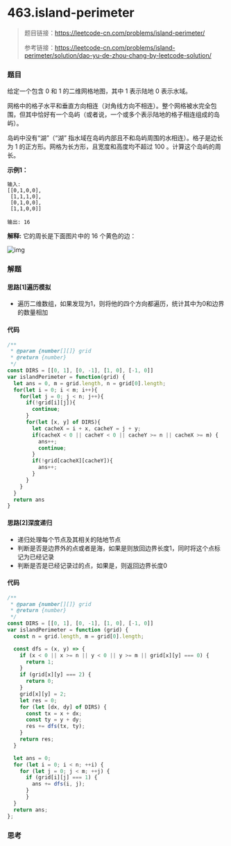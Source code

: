# 463.island-perimeter

> 题目链接：https://leetcode-cn.com/problems/island-perimeter/
>
> 参考链接：https://leetcode-cn.com/problems/island-perimeter/solution/dao-yu-de-zhou-chang-by-leetcode-solution/

### 题目

给定一个包含 0 和 1 的二维网格地图，其中 1 表示陆地 0 表示水域。

网格中的格子水平和垂直方向相连（对角线方向不相连）。整个网格被水完全包围，但其中恰好有一个岛屿（或者说，一个或多个表示陆地的格子相连组成的岛屿）。

岛屿中没有“湖”（“湖” 指水域在岛屿内部且不和岛屿周围的水相连）。格子是边长为 1 的正方形。网格为长方形，且宽度和高度均不超过 100 。计算这个岛屿的周长。

**示例1：**

```
输入:
[[0,1,0,0],
 [1,1,1,0],
 [0,1,0,0],
 [1,1,0,0]]

输出: 16
```

**解释:** 它的周长是下面图片中的 16 个黄色的边：

![img](https://assets.leetcode-cn.com/aliyun-lc-upload/uploads/2018/10/12/island.png)



### 解题

#### 思路[1]遍历模拟

* 遍历二维数组，如果发现为1，则将他的四个方向都遍历，统计其中为0和边界的数量相加

#### 代码

```javascript
/**
 * @param {number[][]} grid
 * @return {number}
 */
const DIRS = [[0, 1], [0, -1], [1, 0], [-1, 0]]
var islandPerimeter = function(grid) {
  let ans = 0, m = grid.length, n = grid[0].length;
  for(let i = 0; i < m; i++){
    for(let j = 0; j < n; j++){
      if(!grid[i][j]){
        continue;
      }
      for(let [x, y] of DIRS){
        let cacheX = i + x, cacheY = j + y;
        if(cacheX < 0 || cacheY < 0 || cacheY >= n || cacheX >= m) {
          ans++;
          continue;
        }
        if(!grid[cacheX][cacheY]){
          ans++;
        }
      }
    }
  }
  return ans
}
```

#### 思路[2]深度递归

* 递归处理每个节点及其相关的陆地节点
* 判断是否是边界外的点或者是海，如果是则放回边界长度1，同时将这个点标记为已经记录
* 判断是否是已经记录过的点，如果是，则返回边界长度0

#### 代码

```javascript
/**
 * @param {number[][]} grid
 * @return {number}
 */
const DIRS = [[0, 1], [0, -1], [1, 0], [-1, 0]]
var islandPerimeter = function (grid) {
  const n = grid.length, m = grid[0].length;

  const dfs = (x, y) => {
    if (x < 0 || x >= n || y < 0 || y >= m || grid[x][y] === 0) {
      return 1;
    }
    if (grid[x][y] === 2) {
      return 0;
    }
    grid[x][y] = 2;
    let res = 0;
    for (let [dx, dy] of DIRS) {
      const tx = x + dx;
      const ty = y + dy;
      res += dfs(tx, ty);
    }
    return res;
  }

  let ans = 0;
  for (let i = 0; i < n; ++i) {
    for (let j = 0; j < m; ++j) {
      if (grid[i][j] === 1) {
        ans += dfs(i, j);
      }
      }
  }
  return ans;
};
```

#### 

### 思考